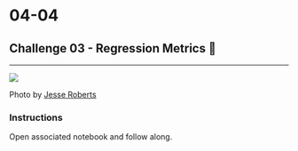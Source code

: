 # 04-04

## Challenge 03 - Regression Metrics 🎯

---

![](https://cdn-images-1.medium.com/max/1920/1*TxiiAxMEIuRwkbwZwzNBng.jpeg)

Photo by [Jesse Roberts](https://unsplash.com/@jesseroberts)

### Instructions

Open associated notebook and follow along.
